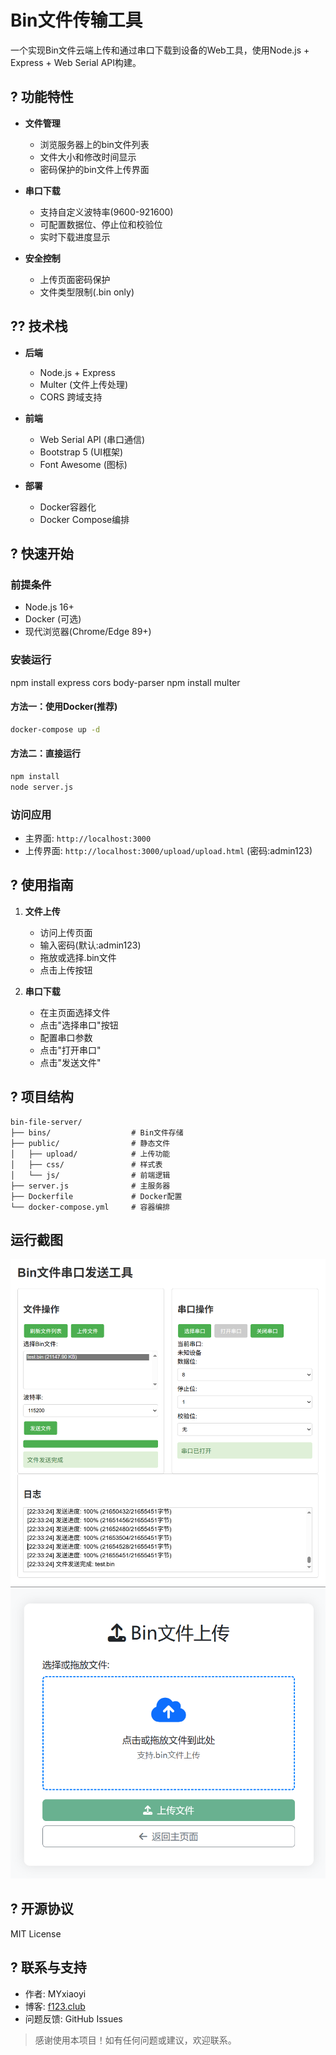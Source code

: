 # Bin文件传输工具



一个实现Bin文件云端上传和通过串口下载到设备的Web工具，使用Node.js + Express + Web Serial API构建。

## ? 功能特性

- **文件管理**
  - 浏览服务器上的bin文件列表
  - 文件大小和修改时间显示
  - 密码保护的bin文件上传界面

- **串口下载**
  - 支持自定义波特率(9600-921600)
  - 可配置数据位、停止位和校验位
  - 实时下载进度显示

- **安全控制**
  - 上传页面密码保护
  - 文件类型限制(.bin only)

## ?? 技术栈

- **后端**
  - Node.js + Express
  - Multer (文件上传处理)
  - CORS 跨域支持

- **前端**
  - Web Serial API (串口通信)
  - Bootstrap 5 (UI框架)
  - Font Awesome (图标)

- **部署**
  - Docker容器化
  - Docker Compose编排

## ? 快速开始

### 前提条件
- Node.js 16+
- Docker (可选)
- 现代浏览器(Chrome/Edge 89+)

### 安装运行

npm install express cors body-parser
npm install multer

#### 方法一：使用Docker(推荐)
```bash
docker-compose up -d
```

#### 方法二：直接运行
```bash
npm install
node server.js
```

### 访问应用
- 主界面: `http://localhost:3000`
- 上传界面: `http://localhost:3000/upload/upload.html` (密码:admin123)

## ? 使用指南

1. **文件上传**
   - 访问上传页面
   - 输入密码(默认:admin123)
   - 拖放或选择.bin文件
   - 点击上传按钮

2. **串口下载**
   - 在主页面选择文件
   - 点击"选择串口"按钮
   - 配置串口参数
   - 点击"打开串口"
   - 点击"发送文件"

## ? 项目结构

```
bin-file-server/
├── bins/                  # Bin文件存储
├── public/                # 静态文件
│   ├── upload/            # 上传功能
│   ├── css/               # 样式表
│   └── js/                # 前端逻辑
├── server.js              # 主服务器
├── Dockerfile             # Docker配置
└── docker-compose.yml     # 容器编排
```
## 运行截图
![项目截图](images/screenshot.png) 
![项目截图](images/screenshot2.png) 
## ? 开源协议

MIT License

## ? 联系与支持

- 作者: MYxiaoyi
- 博客: [f123.club](https://f123.club)
- 问题反馈: GitHub Issues

> 感谢使用本项目！如有任何问题或建议，欢迎联系。